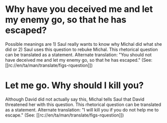 # Why have you deceived me and let my enemy go, so that he has escaped?

Possible meanings are 1) Saul really wants to know why Michal did what she did or 2) Saul uses this question to rebuke Michal. This rhetorical question can be translated as a statement. Alternate translation: "You should not have deceived me and let my enemy go, so that he has escaped." (See: [[rc://en/ta/man/translate/figs-rquestion]])

# Let me go. Why should I kill you?

Although David did not actually say this, Michal tells Saul that David threatened her with this question. This rhetorical question can be translated as a statement. Alternate translation: "I will kill you if you do not help me to escape." (See: [[rc://en/ta/man/translate/figs-rquestion]])

